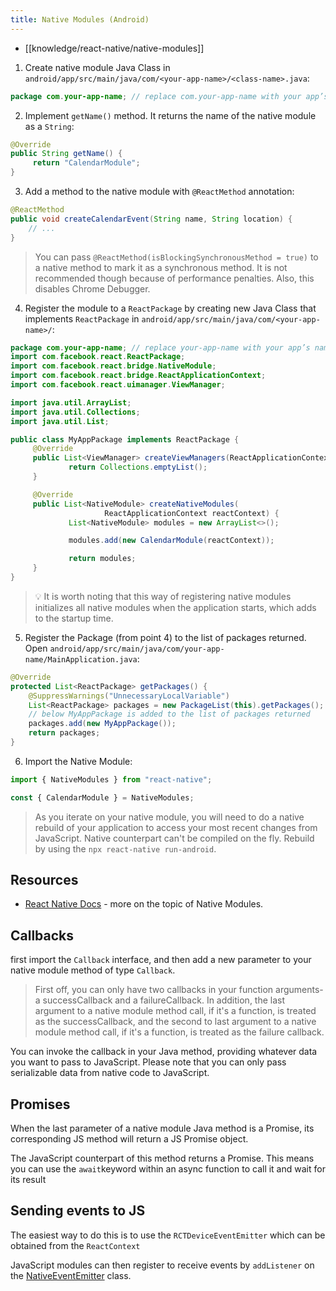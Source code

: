 ```yaml
---
title: Native Modules (Android)
---
```


- [[knowledge/react-native/native-modules]]

1. Create native module Java Class in `android/app/src/main/java/com/<your-app-name>/<class-name>.java`:

```java
package com.your-app-name; // replace com.your-app-name with your app’s nameimport com.facebook.react.bridge.NativeModule;import com.facebook.react.bridge.ReactApplicationContext;import com.facebook.react.bridge.ReactContext;import com.facebook.react.bridge.ReactContextBaseJavaModule;import com.facebook.react.bridge.ReactMethod;import java.util.Map;import java.util.HashMap; public class CalendarModule extends ReactContextBaseJavaModule { CalendarModule(ReactApplicationContext context) { super(context); }}
```

2. Implement `getName()` method. It returns the name of the native module as a `String`:

```java
@Override
public String getName() {
	 return "CalendarModule";
}
```

3. Add a method to the native module with `@ReactMethod` annotation:

```java
@ReactMethod
public void createCalendarEvent(String name, String location) {
    // ...
}
```

> You can pass `@ReactMethod(isBlockingSynchronousMethod = true)` to a native method to mark it as a synchronous method. It is not recommended though because of performance penalties. Also, this disables Chrome Debugger.

4. Register the module to a `ReactPackage` by creating new Java Class that implements `ReactPackage` in `android/app/src/main/java/com/<your-app-name>/`:

```java
package com.your-app-name; // replace your-app-name with your app’s name
import com.facebook.react.ReactPackage;
import com.facebook.react.bridge.NativeModule;
import com.facebook.react.bridge.ReactApplicationContext;
import com.facebook.react.uimanager.ViewManager;

import java.util.ArrayList;
import java.util.Collections;
import java.util.List;

public class MyAppPackage implements ReactPackage {
	 @Override
	 public List<ViewManager> createViewManagers(ReactApplicationContext reactContext)   {
			 return Collections.emptyList();
	 }

	 @Override
	 public List<NativeModule> createNativeModules(
					 ReactApplicationContext reactContext) {
			 List<NativeModule> modules = new ArrayList<>();

			 modules.add(new CalendarModule(reactContext));

			 return modules;
	 }
}
```

> 💡 It is worth noting that this way of registering native modules initializes all native modules when the application starts, which adds to the startup time.

5. Register the Package (from point 4) to the list of packages returned. Open `android/app/src/main/java/com/your-app-name/MainApplication.java`:

```java
@Override
protected List<ReactPackage> getPackages() {
    @SuppressWarnings("UnnecessaryLocalVariable")
    List<ReactPackage> packages = new PackageList(this).getPackages();
    // below MyAppPackage is added to the list of packages returned
    packages.add(new MyAppPackage());
    return packages;
}
```

6. Import the Native Module:

```js
import { NativeModules } from "react-native";

const { CalendarModule } = NativeModules;
```

> As you iterate on your native module, you will need to do a native rebuild of your application to access your most recent changes from JavaScript. Native counterpart can't be compiled on the fly. Rebuild by using the `npx react-native run-android`.

## Resources

- [React Native Docs](https://reactnative.dev/docs/native-modules-android) - more on the topic of Native Modules.

## Callbacks

first import the `Callback` interface, and then add a new parameter to your native module method of type `Callback`.

> First off, you can only have two callbacks in your function arguments- a successCallback and a failureCallback. In addition, the last argument to a native module method call, if it's a function, is treated as the successCallback, and the second to last argument to a native module method call, if it's a function, is treated as the failure callback.

You can invoke the callback in your Java method, providing whatever data you want to pass to JavaScript. Please note that you can only pass serializable data from native code to JavaScript.

## Promises

When the last parameter of a native module Java method is a Promise, its corresponding JS method will return a JS Promise object.

The JavaScript counterpart of this method returns a Promise. This means you can use the `await`keyword within an async function to call it and wait for its result

## Sending events to JS

The easiest way to do this is to use the `RCTDeviceEventEmitter` which can be obtained from the `ReactContext`

JavaScript modules can then register to receive events by `addListener` on the [NativeEventEmitter](https://github.com/facebook/react-native/blob/master/Libraries/EventEmitter/NativeEventEmitter.js) class.
